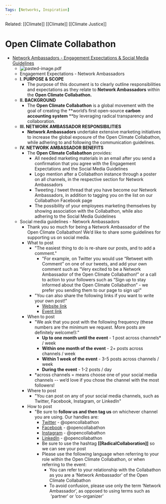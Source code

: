 ```yaml
---
Tags: [Networks, Inspiration]
---
```

Related: [[Climate]] [[Climate]] [[Climate Justice]]

# Open Climate Collabathon

- [Network Ambassadors - Engagement Expectations & Social Media Guidelines ](https://docs.google.com/document/d/e/2PACX-1vR69kxfA46Cp6T_QA-mC5AqYwBdx8CbMHv4KMFVt3qYuaGa9Dp6E2yyZ4H6zAA8Jg/pub)
    - ![pasted-image.pdf](https://lh6.googleusercontent.com/FVez-P37JJQuQOj8CNwvq1frAcSngURJLjYBU9PrNzatFjGwiJVuq8wSJy5nGWoTiA4QNFatKhQMu_JzaMw8UaSRQZogU7e0EmSRCsU7Vl_irBpJhw7xapnMNqAyYfOU13yI-LE)
    - Engagement Expectations - Network Ambassadors
    - **I. PURPOSE & SCOPE**
        - The purpose of this document is to clearly outline responsibilities and expectations as they relate to **Network Ambassadors** within the **Open Climate Collabathon.**
    - **II. BACKGROUND**
        - The **Open Climate Collabathon** is a global movement with the goal of creating the **world’s first open-source ****carbon accounting system**** **by leveraging radical transparency and collaboration.
    - **III. NETWORK AMBASSADOR RESPONSIBILITIES**
        - **Network Ambassadors** undertake extensive marketing initiatives to increase the global exposure of the Open Climate Collabathon, while adhering to and following the communication guidelines.
    - **IV. NETWORK AMBASSADOR BENEFITS**
        - The **Open Climate Collabathon** provides:
            - All needed marketing materials in an email after you send a confirmation that you agree with the Engagement Expectations and the Social Media Guidelines
            - Logo mention after a Collabathon instance through a poster on all channels, in the respective section for Network Ambassadors
            - Tweeting / tweet thread that you have become our Network Ambassadors, in addition to tagging you on the list on our Collabathon Facebook page
            - The possibility of your employees marketing themselves by showing association with the Collabathon, while also adhering to the Social Media Guidelines
    - Social media guidelines - Network Ambassadors
        - Thank you so much for being a Network Ambassador of the Open Climate Collabathon! We’d like to share some guidelines for supporting us on social media.
        - What to post
            - "The easiest thing to do is re-share our posts, and to add a comment."
                - "For example, on Twitter you would use “Retweet with Comment” on one of our tweets, and add your own comment such as “Very excited to be a Network Ambassador of the Open Climate Collabathon!” or a call to action to your followers such as “Sign up to stay informed about the Open Climate Collabathon” - we prefer you sending them to our page to sign up!"
            - "You can also share the following links if you want to write your own post!"
                - [Website link](https://www.collabathon.openclimate.earth/)
                - [Event link](https://www.collabathon.openclimate.earth/earth-day-event)
        - When to post
            - "We ask that you post with the following frequency (these numbers are the minimum we request. More posts are definitely welcome!):"
                - **Up to one month until the event** - 1 post across channels* / week
                - **Within one month of the event** - 2+ posts across channels / week
                - **Within 1 week of the event** - 3-5 posts across channels / week
                - **During the event** - 1-2 posts / day
            - *across channels = means choose one of your social media channels -- we’d love if you chose the channel with the most followers!
        - Where to post
            - "You can post on any of your social media channels, such as Twitter, Facebook, Instagram, or LinkedIn"
        - How to post
            - "Be sure to **follow us and then tag us** on whichever channel you are using. Our handles are:
                - [Twitter](https://twitter.com/OpenCollabathon) - @opencollabathon 
                - [Facebook](https://www.facebook.com/Opencollabathon/) - @opencollabathon 
                - [Instagram](https://www.instagram.com/opencollabathon/) - @opencollabathon
                - [LinkedIn](https://www.linkedin.com/company/opencollabathon/) - @opencollabathon 
                - Be sure to use the hashtag **[[RadicalCollaboration]]** so we can see your post
                - Please use the following language when referring to your role within the Open Climate Collabathon, or when referring to the event:
                    - You can refer to your relationship with the Collabathon as you are a ‘Network Ambassador’ of the Open Climate Collabathon
                    - To avoid confusion, please use only the term ‘Network Ambassador’, as opposed to using terms such as  'partner' or ‘co-organizer’
